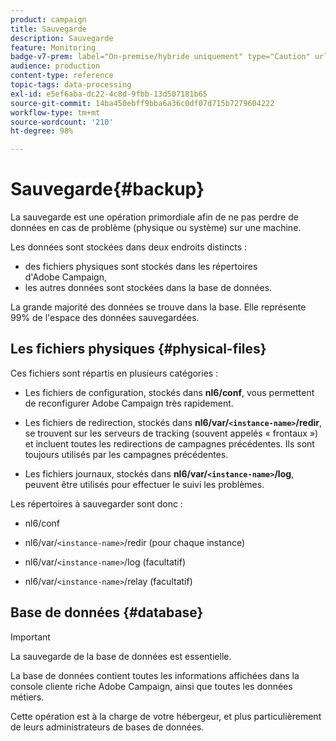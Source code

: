 ```yaml
---
product: campaign
title: Sauvegarde
description: Sauvegarde
feature: Monitoring
badge-v7-prem: label="On-premise/hybride uniquement" type="Caution" url="https://experienceleague.adobe.com/docs/campaign-classic/using/installing-campaign-classic/architecture-and-hosting-models/hosting-models-lp/hosting-models.html?lang=fr" tooltip="S’applique uniquement aux déploiements on-premise et hybrides"
audience: production
content-type: reference
topic-tags: data-processing
exl-id: e5ef6aba-dc22-4c8d-9fbb-13d507181b65
source-git-commit: 14ba450ebff9bba6a36c0df07d715b7279604222
workflow-type: tm+mt
source-wordcount: '210'
ht-degree: 98%

---
```


# Sauvegarde{#backup}

La sauvegarde est une opération primordiale afin de ne pas perdre de données en cas de problème (physique ou système) sur une machine.

Les données sont stockées dans deux endroits distincts :

* des fichiers physiques sont stockés dans les répertoires d&#39;Adobe Campaign,
* les autres données sont stockées dans la base de données.

La grande majorité des données se trouve dans la base. Elle représente 99% de l&#39;espace des données sauvegardées.

## Les fichiers physiques {#physical-files}

Ces fichiers sont répartis en plusieurs catégories :

* Les fichiers de configuration, stockés dans **nl6/conf**, vous permettent de reconfigurer Adobe Campaign très rapidement.

* Les fichiers de redirection, stockés dans **nl6/var/`<instance-name>`/redir**, se trouvent sur les serveurs de tracking (souvent appelés « frontaux ») et incluent toutes les redirections de campagnes précédentes. Ils sont toujours utilisés par les campagnes précédentes.

* Les fichiers journaux, stockés dans **nl6/var/`<instance-name>`/log**, peuvent être utilisés pour effectuer le suivi les problèmes.

Les répertoires à sauvegarder sont donc :

* nl6/conf

* nl6/var/`<instance-name>`/redir (pour chaque instance)

* nl6/var/`<instance-name>`/log (facultatif)

* nl6/var/`<instance-name>`/relay (facultatif)


## Base de données {#database}

>[!IMPORTANT]
>
>La sauvegarde de la base de données est essentielle.


La base de données contient toutes les informations affichées dans la console cliente riche Adobe Campaign, ainsi que toutes les données métiers.

Cette opération est à la charge de votre hébergeur, et plus particulièrement de leurs administrateurs de bases de données.
